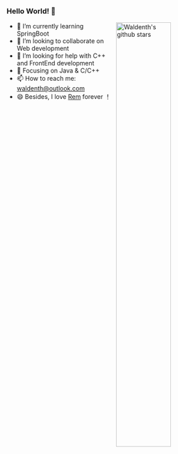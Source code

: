 ### Hello World! 👋

<img align="right" alt="Waldenth's github stars" width="50%" src="https://github-readme-stats.vercel.app/api?username=Waldenth&show_icons=true">

- 🔭 I’m currently learning SpringBoot
- 👯 I’m looking to collaborate on Web development
- 🤔 I’m looking for help with C++ and FrontEnd 
      development
- :orange_book: Focusing on Java & C/C++
- 📫 How to reach me: waldenth@outlook.com
- 😄 Besides, I love [Rem](https://zh.wikipedia.org/wiki/%E9%9B%B7%E5%A7%86_(%E8%A7%92%E8%89%B2)) forever ！
